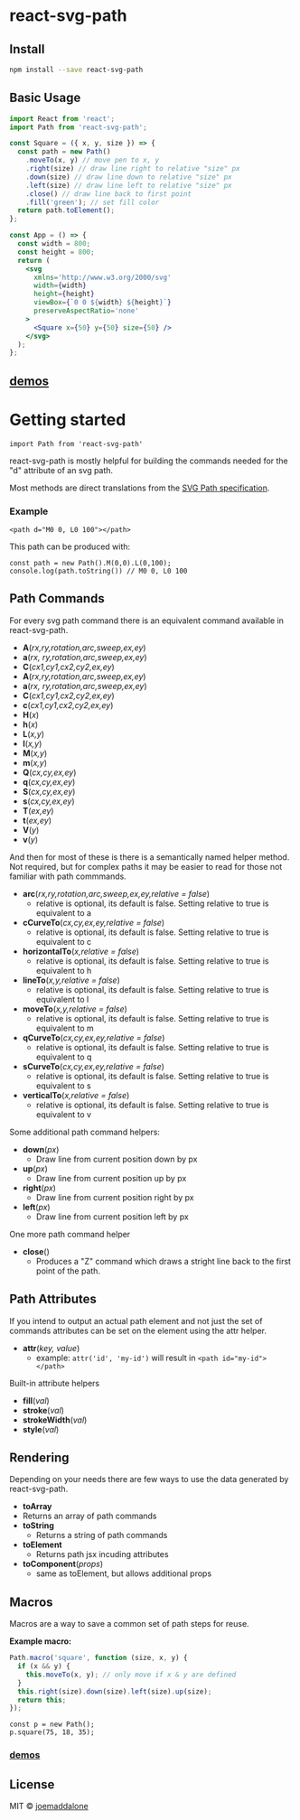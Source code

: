 # react-svg-path

## Install

```bash
npm install --save react-svg-path
```

## Basic Usage

```jsx
import React from 'react';
import Path from 'react-svg-path';

const Square = ({ x, y, size }) => {
  const path = new Path()
    .moveTo(x, y) // move pen to x, y
    .right(size) // draw line right to relative "size" px
    .down(size) // draw line down to relative "size" px
    .left(size) // draw line left to relative "size" px
    .close() // draw line back to first point
    .fill('green'); // set fill color
  return path.toElement();
};

const App = () => {
  const width = 800;
  const height = 800;
  return (
    <svg
      xmlns='http://www.w3.org/2000/svg'
      width={width}
      height={height}
      viewBox={`0 0 ${width} ${height}`}
      preserveAspectRatio='none'
    >
      <Square x={50} y={50} size={50} />
    </svg>
  );
};
```

## [demos](https://joemaddalone.github.io/react-svg-path/)

# Getting started

```
import Path from 'react-svg-path'
```

react-svg-path is mostly helpful for building the commands needed for the "d" attribute of an svg path.

Most methods are direct translations from the [SVG Path specification](https://developer.mozilla.org/en-US/docs/Web/SVG/Tutorial/Paths).

### Example

`<path d="M0 0, L0 100"></path>`

This path can be produced with:

```
const path = new Path().M(0,0).L(0,100);
console.log(path.toString()) // M0 0, L0 100
```

## Path Commands

For every svg path command there is an equivalent command available in react-svg-path.

- **A**(_rx,ry,rotation,arc,sweep,ex,ey_)
- **a**(_rx, ry,rotation,arc,sweep,ex,ey_)
- **C**(_cx1,cy1,cx2,cy2,ex,ey_)
- **A**(_rx,ry,rotation,arc,sweep,ex,ey_)
- **a**(_rx, ry,rotation,arc,sweep,ex,ey_)
- **C**(_cx1,cy1,cx2,cy2,ex,ey_)
- **c**(_cx1,cy1,cx2,cy2,ex,ey_)
- **H**(_x_)
- **h**(_x_)
- **L**(_x,y_)
- **l**(_x,y_)
- **M**(_x,y_)
- **m**(_x,y_)
- **Q**(_cx,cy,ex,ey_)
- **q**(_cx,cy,ex,ey_)
- **S**(_cx,cy,ex,ey_)
- **s**(_cx,cy,ex,ey_)
- **T**(_ex,ey_)
- **t**(_ex,ey_)
- **V**(_y_)
- **v**(_y_)

And then for most of these is there is a semantically named helper method. Not required, but for complex paths it may be easier to read for those not familiar with path commmands.

- **arc**(_rx,ry,rotation,arc,sweep,ex,ey,relative = false_)
  - relative is optional, its default is false. Setting relative to true is equivalent to a
- **cCurveTo**(_cx,cy,ex,ey,relative = false_)
  - relative is optional, its default is false. Setting relative to true is equivalent to c
- **horizontalTo**(_x,relative = false_)
  - relative is optional, its default is false. Setting relative to true is equivalent to h
- **lineTo**(_x,y,relative = false_)
  - relative is optional, its default is false. Setting relative to true is equivalent to l
- **moveTo**(_x,y,relative = false_)
  - relative is optional, its default is false. Setting relative to true is equivalent to m
- **qCurveTo**(_cx,cy,ex,ey,relative = false_)
  - relative is optional, its default is false. Setting relative to true is equivalent to q
- **sCurveTo**(_cx,cy,ex,ey,relative = false_)
  - relative is optional, its default is false. Setting relative to true is equivalent to s
- **verticalTo**(_x,relative = false_)
  - relative is optional, its default is false. Setting relative to true is equivalent to v

Some additional path command helpers:

- **down**(_px_)
  - Draw line from current position down by px
- **up**(_px_)
  - Draw line from current position up by px
- **right**(_px_)
  - Draw line from current position right by px
- **left**(_px_)
  - Draw line from current position left by px

One more path command helper

- **close**()
  - Produces a "Z" command which draws a stright line back to the first point of the path.

## Path Attributes

If you intend to output an actual path element and not just the set of commands attributes can be set on the element using the attr helper.

- **attr**(_key, value_)
  - example: `attr('id', 'my-id')` will result in `<path id="my-id"></path>`

Built-in attribute helpers

- **fill**(_val_)
- **stroke**(_val_)
- **strokeWidth**(_val_)
- **style**(_val_)

## Rendering

Depending on your needs there are few ways to use the data generated by react-svg-path.

- **toArray**
- Returns an array of path commands
- **toString**
  - Returns a string of path commands
- **toElement**
  - Returns path jsx incuding attributes
- **toComponent**(_props_)
  - same as toElement, but allows additional props

## Macros

Macros are a way to save a common set of path steps for reuse.

**Example macro:**

```js
Path.macro('square', function (size, x, y) {
  if (x && y) {
    this.moveTo(x, y); // only move if x & y are defined
  }
  this.right(size).down(size).left(size).up(size);
  return this;
});
```

```
const p = new Path();
p.square(75, 18, 35);
```

### [demos](https://joemaddalone.github.io/react-svg-path/)

## License

MIT © [joemaddalone](https://github.com/joemaddalone)
